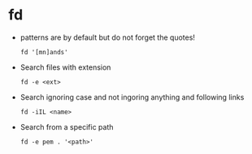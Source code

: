 # fd

- patterns are by default but do not forget the quotes!

  `fd '[mn]ands'`

- Search files with extension

  `fd -e <ext>`

- Search ignoring case and not ingoring anything and following links

  `fd -iIL <name>`

- Search from a specific path

  `fd -e pem . '<path>'`
